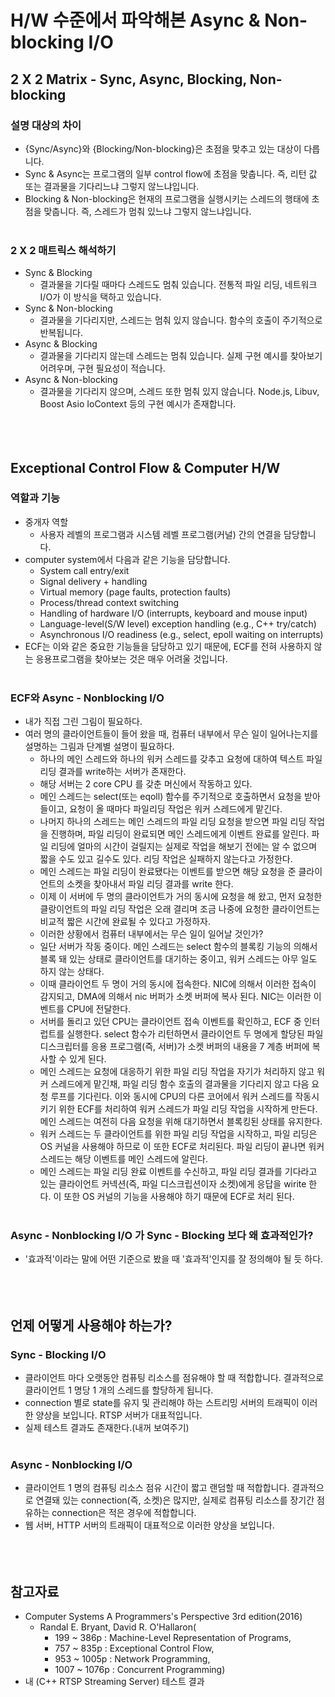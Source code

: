 # H/W 수준에서 파악해본 Async & Non-blocking I/O



## 2 X 2 Matrix - Sync, Async, Blocking, Non-blocking

### 설명 대상의 차이
- {Sync/Async}와 {Blocking/Non-blocking}은 초점을 맞추고 있는 대상이 다릅니다.
- Sync & Async는 프로그램의 일부 control flow에 초점을 맞춥니다. 즉, 리턴 값 또는 결과물을 기다리느냐 그렇지 않느냐입니다.
- Blocking & Non-blocking은 현재의 프로그램을 실행시키는 스레드의 행태에 초점을 맞춥니다. 즉, 스레드가 멈춰 있느냐 그렇지 않느냐입니다.
<br><br/>

### 2 X 2 매트릭스 해석하기
- Sync & Blocking
  - 결과물을 기다릴 때마다 스레드도 멈춰 있습니다. 전통적 파일 리딩, 네트워크 I/O가 이 방식을 택하고 있습니다.
- Sync & Non-blocking
  - 결과물을 기다리지만, 스레드는 멈춰 있지 않습니다. 함수의 호출이 주기적으로 반복됩니다.
- Async & Blocking
  - 결과물을 기다리지 않는데 스레드는 멈춰 있습니다. 실제 구현 예시를 찾아보기 어려우며, 구현 필요성이 적습니다.
- Async & Non-blocking
  - 결과물을 기다리지 않으며, 스레드 또한 멈춰 있지 않습니다. Node.js, Libuv, Boost Asio IoContext 등의 구현 예시가 존재합니다.
<br><br/><br><br/>



## Exceptional Control Flow & Computer H/W

### 역할과 기능
- 중개자 역할
  - 사용자 레벨의 프로그램과 시스템 레벨 프로그램(커널) 간의 연결을 담당합니다.
- computer system에서 다음과 같은 기능을 담당합니다.
  - System call entry/exit
  - Signal delivery + handling
  - Virtual memory (page faults, protection faults)
  - Process/thread context switching
  - Handling of hardware I/O (interrupts, keyboard and mouse input)
  - Language-level(S/W level) exception handling (e.g., C++ try/catch)
  - Asynchronous I/O readiness (e.g., select, epoll waiting on interrupts)
- ECF는 이와 같은 중요한 기능들을 담당하고 있기 때문에, ECF를 전혀 사용하지 않는 응용프로그램을 찾아보는 것은 매우 어려울 것입니다.
<br><br/>

### ECF와 Async - Nonblocking I/O
- 내가 직접 그린 그림이 필요하다.
- 여러 명의 클라이언트들이 들어 왔을 때, 컴퓨터 내부에서 무슨 일이 일어나는지를 설명하는 그림과 단계별 설명이 필요하다.
  - 하나의 메인 스레드와 하나의 워커 스레드를 갖추고 요청에 대하여 텍스트 파일 리딩 결과를 write하는 서버가 존재한다.
  - 해당 서버는 2 core CPU 를 갖춘 머신에서 작동하고 있다.
  - 메인 스레드는 select(또는 eqoll) 함수를 주기적으로 호출하면서 요청을 받아들이고, 요청이 올 때마다 파일리딩 작업은 워커 스레드에게 맡긴다.
  - 나머지 하나의 스레드는 메인 스레드의 파일 리딩 요청을 받으면 파일 리딩 작업을 진행하며, 파일 리딩이 완료되면 메인 스레드에게 이벤트 완료를 알린다. 파일 리딩에 얼마의 시간이 걸릴지는 실제로 작업을 해보기 전에는 알 수 없으며 짧을 수도 있고 길수도 있다. 리딩 작업은 실패하지 않는다고 가정한다.
  - 메인 스레드는 파일 리딩이 완료됐다는 이벤트를 받으면 해당 요청을 준 클라이언트의 소켓을 찾아내서 파일 리딩 결과를 write 한다.
  - 이제 이 서버에 두 명의 클라이언트가 거의 동시에 요청을 해 왔고, 먼저 요청한 클랑이언트의 파일 리딩 작업은 오래 결리며 조금 나중에 요청한 클라이언트는 비교적 짧은 시간에 완료될 수 있다고 가정하자.
  - 이러한 상황에서 컴퓨터 내부에서는 무슨 일이 일어날 것인가?
  - 일단 서버가 작동 중이다. 메인 스레드는 select 함수의 블록킹 기능의 의해서 블록 돼 있는 상태로 클라이언트를 대기하는 중이고, 워커 스레드는 아무 일도 하지 않는 상태다.
  - 이때 클라이언트 두 명이 거의 동시에 접속한다. NIC에 의해서 이러한 접속이 감지되고, DMA에 의해서 nic 버퍼가 소켓 버퍼에 복사 된다. NIC는 이러한 이벤트를 CPU에 전달한다.
  - 서버를 돌리고 있던 CPU는 클라이언트 접속 이벤트를 확인하고, ECF 중 인터럽트를 실행한다. select 함수가 리턴하면서 클라이언트 두 명에게 할당된 파일 디스크립터를 응용 프로그램(즉, 서버)가 소켓 버퍼의 내용을 7 계층 버퍼에 복사할 수 있게 된다.
  - 메인 스레드는 요청에 대응하기 위한 파일 리딩 작업을 자기가 처리하지 않고 워커 스레드에게 맡긴채, 파일 리딩 함수 호출의 결과물을 기다리지 않고 다음 요청 루프를 기다린다. 이와 동시에 CPU의 다른 코어에서 워커 스레드를 작동시키기 위한 ECF를 처리하여 워커 스레드가 파일 리딩 작업을 시작하게 만든다. 메인 스레드는 여전히 다음 요청을 위해 대기하면서 블록킹된 상태를 유지한다.
  - 워커 스레드는 두 클라이언트를 위한 파일 리딩 작업을 시작하고, 파일 리딩은 OS 커널을 사용해야 하므로 이 또한 ECF로 처리된다. 파일 리딩이 끝나면 워커 스레드는 해당 이벤트를 메인 스레드에 알린다.
  - 메인 스레드는 파일 리딩 완료 이벤트를 수신하고, 파일 리딩 결과를 기다라고 있는 클라이언트 커넥션(즉, 파일 디스크립션이자 소켓)에게 응답을 wirite 한다. 이 또한 OS 커널의 기능을 사용해야 하기 때문에 ECF로 처리 된다.
<br><br/>

### Async - Nonblocking I/O 가 Sync - Blocking 보다 왜 효과적인가?
- '효과적'이라는 말에 어떤 기준으로 봤을 때 '효과적'인지를 잘 정의해야 될 듯 하다.
<br><br/><br><br/>



## 언제 어떻게 사용해야 하는가?
### Sync - Blocking I/O
- 클라이언트 마다 오랫동안 컴퓨팅 리소스를 점유해야 할 때 적합합니다. 결과적으로 클라이언트 1 명당 1 개의 스레드를 할당하게 됩니다.
- connection 별로 state를 유지 및 관리해야 하는 스트리밍 서버의 트래픽이 이러한 양상을 보입니다. RTSP 서버가 대표적입니다.
- 실제 테스트 결과도 존재한다.(내꺼 보여주기)
<br><br/>

### Async - Nonblocking I/O
- 클라이언트 1 명의 컴퓨팅 리소스 점유 시간이 짧고 랜덤할 때 적합합니다. 결과적으로 연결돼 있는 connection(즉, 소켓)은 많지만, 실제로 컴퓨팅 리소스를 장기간 점유하는 connection은 적은 경우에 적합합니다.
- 웹 서버, HTTP 서버의 트래픽이 대표적으로 이러한 양상을 보입니다.
<br><br/><br><br/>



## 참고자료

- Computer Systems A Programmers's Perspective 3rd edition(2016)
  - Randal E. Bryant, David R. O'Hallaron(
    - 199 ~ 386p : Machine-Level Representation of Programs,
    - 757 ~ 835p : Exceptional Control Flow,
    - 953 ~ 1005p : Network Programming,
    - 1007 ~ 1076p : Concurrent Programming)
- 내 (C++ RTSP Streaming Server) 테스트 결과